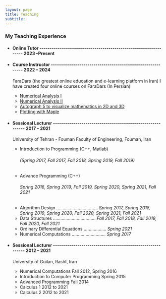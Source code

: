 ```yaml
---
layout: page
title: Teaching
subtitle: 
---
```



### My Teaching Experience

- #### Online Tutor ----------------------------------------------------------------- 2023 –Present
- #### Course Instructor 	----------------------------------------------------------- 2022 – 2024
  FaraDars (the greatest online education and e-learning platform in Iran)
  I have created four online courses on FaraDars (In Persian)
    - [Numerical Analysis I](https://faradars.org/courses/numerical-analysis-part-i-fvmth129)
    - [Numerical Analysis II](https://faradars.org/courses/basics-of-numerical-analysis-second-part-fvmth132)
    - [Autograph 5 to visualize mathematics in 2D and 3D](https://faradars.org/courses/drawing-mathematical-shapes-and-graphs-with-autograph-fvmth331)
    - [Plotting with Maple](https://faradars.org/courses/plotting-2d-and-3d-graphs-in-maple-fvmth333)

- #### Sessional Lecturer ----------------------------------------------------------- 2017 – 2021
  University of Tehran - Fouman Faculty of Engineering, Fouman, Iran
  	- Introduction to Programming (C++, Matlab)  <h6>(_Spring 2017, Fall 2017, Fall 2018, Spring 2019, Fall 2019_)<h6>
  	- Advance Programming (C++)                  <h6> _Spring 2018, Spring 2019, Fall 2019, Spring 2020, Spring 2021, Fall 2021_<h6>
  	- Algorithm Design ................................. _Spring 2017, Spring 2018, Spring 2019, Spring 2020, Fall 2020, Spring 2021, Fall 2021_
  	- Data Structures .................................. _Fall 2017, Fall 2018, Fall 2019, Fall 2020, Fall 2021_
  	- Ordinary Differential Equations .................. _Spring 2021_
  	- Numerical Computations ........................... _Spring 2017_

- #### Sessional Lecturer ----------------------------------------------------------- 2012 – 2021
  University of Guilan, Rasht, Iran
  - Numerical Computations 			          Fall 2012, Spring 2016
  - Introduction to Computer Programming 	      	  Spring 2015
  - Advanced Programming 			          Fall 2014
  - Calculus 1 					          2012 to 2021
  - Calculus 2 					          2012 to 2021
